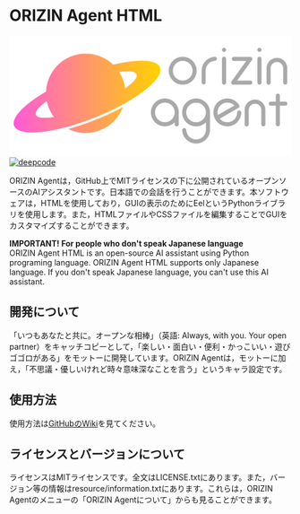 # ORIZIN Agent HTML

![ロゴ](resource/image/landscape_logo2.svg)
[![deepcode](https://www.deepcode.ai/api/gh/badge?key=eyJhbGciOiJIUzI1NiIsInR5cCI6IkpXVCJ9.eyJwbGF0Zm9ybTEiOiJnaCIsIm93bmVyMSI6IlJvYm90LUludmVudG9yIiwicmVwbzEiOiJPUklaSU4tQWdlbnQtSFRNTCIsImluY2x1ZGVMaW50IjpmYWxzZSwiYXV0aG9ySWQiOjE5NTA0LCJpYXQiOjE1OTYxODM4MTd9.HnkgQEaCmDcRVYTlFHoF3akTsFAVk4klexylU1LwqTA)](https://www.deepcode.ai/app/gh/Robot-Inventor/ORIZIN-Agent-HTML/_/dashboard?utm_content=gh%2FRobot-Inventor%2FORIZIN-Agent-HTML)

ORIZIN Agentは，GitHub上でMITライセンスの下に公開されているオープンソースのAIアシスタントです。日本語での会話を行うことができます。本ソフトウェアは，HTMLを使用しており，GUIの表示のためにEelというPythonライブラリを使用します。また，HTMLファイルやCSSファイルを編集することでGUIをカスタマイズすることができます。

**IMPORTANT! For people who don't speak Japanese language**  
ORIZIN Agent HTML is an open-source AI assistant using Python programing language. ORIZIN Agent HTML supports only Japanese language. If you don't speak Japanese language, you can't use this AI assistant.

## 開発について

「いつもあなたと共に。オープンな相棒」（英語: Always, with you. Your open partner）をキャッチコピーとして，「楽しい・面白い・便利・かっこいい・遊びゴゴロがある」をモットーに開発しています。ORIZIN Agentは，モットーに加え，「不思議・優しいけれど時々意味深なことを言う」というキャラ設定です。

## 使用方法

使用方法は[GitHubのWiki](https://github.com/Robot-Inventor/ORIZIN-Agent-HTML/wiki/%E4%BD%BF%E3%81%84%E6%96%B9)を見てください。

## ライセンスとバージョンについて

ライセンスはMITライセンスです。全文はLICENSE.txtにあります。また，バージョン等の情報はresource/information.txtにあります。これらは，ORIZIN Agentのメニューの「ORIZIN Agentについて」からも見ることができます。
